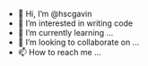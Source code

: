 - 👋 Hi, I’m @hscgavin
- 👀 I’m interested in writing code
- 🌱 I’m currently learning ...
- 💞️ I’m looking to collaborate on ...
- 📫 How to reach me ...

<!---
hscgavin/hscgavin is a ✨ special ✨ repository because its `README.md` (this file) appears on your GitHub profile.
You can click the Preview link to take a look at your changes.
--->
